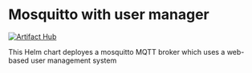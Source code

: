 # Mosquitto with user manager
[![Artifact Hub](https://img.shields.io/endpoint?url=https://artifacthub.io/badge/repository/user-manager-neo4j)](https://artifacthub.io/packages/search?repo=user-manager-neo4j)

This Helm chart deployes a mosquitto MQTT broker which uses a web-based user management system

